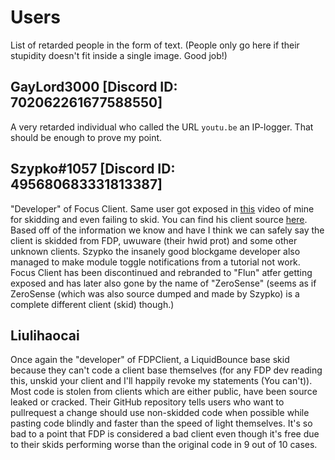 # Users
List of retarded people in the form of text. (People only go here if their stupidity doesn't fit inside a single image. Good job!)

## GayLord3000 [Discord ID: 702062261677588550]
A very retarded individual who called the URL `youtu.be` an IP-logger. That should be enough to prove my point.
## Szypko#1057 [Discord ID: 495680683331813387]
"Developer" of Focus Client. Same user got exposed in [this](https://youtu.be/bFTdaSgezlk) video of mine for skidding and even failing to skid. You can find his client source [here](https://masterof13fps.com/forum/index.php?threads/focus-client-beta-leak.7852/). Based off of the information we know and have I think we can safely say the client is skidded from FDP, uwuware (their hwid prot) and some other unknown clients. Szypko the insanely good blockgame developer also managed to make module toggle notifications from a tutorial not work. Focus Client has been discontinued and rebranded to "Flun" atfer getting exposed and has later also gone by the name of "ZeroSense" (seems as if ZeroSense (which was also source dumped and made by Szypko) is a complete different client (skid) though.) 
## Liulihaocai
Once again the "developer" of FDPClient, a LiquidBounce base skid because they can't code a client base themselves (for any FDP dev reading this, unskid your client and I'll happily revoke my statements (You can't)). Most code is stolen from clients which are either public, have been source leaked or cracked. Their GitHub repository tells users who want to pullrequest a change should use non-skidded code when possible while pasting code blindly and faster than the speed of light themselves. It's so bad to a point that FDP is considered a bad client even though it's free due to their skids performing worse than the original code in 9 out of 10 cases.
